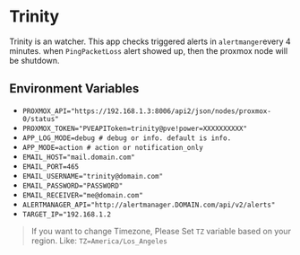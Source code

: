 # Trinity

Trinity is an watcher. This app checks triggered alerts in `alertmanger`every 4 minutes. when `PingPacketLoss` alert showed up, then the proxmox node will be shutdown.

## Environment Variables

- `PROXMOX_API="https://192.168.1.3:8006/api2/json/nodes/proxmox-0/status"`
- `PROXMOX_TOKEN="PVEAPIToken=trinity@pve!power=XXXXXXXXXX"`
- `APP_LOG_MODE=debug # debug or info. default is info.`
- `APP_MODE=action # action or notification_only`
- `EMAIL_HOST="mail.domain.com"`
- `EMAIL_PORT=465`
- `EMAIL_USERNAME="trinity@domain.com"`
- `EMAIL_PASSWORD="PASSWORD"`
- `EMAIL_RECEIVER="me@domain.com"`
- `ALERTMANAGER_API="http://alertmanager.DOMAIN.com/api/v2/alerts"`
- `TARGET_IP="192.168.1.2`

> If you want to change Timezone, Please Set `TZ` variable based on your region. Like: `TZ=America/Los_Angeles`
